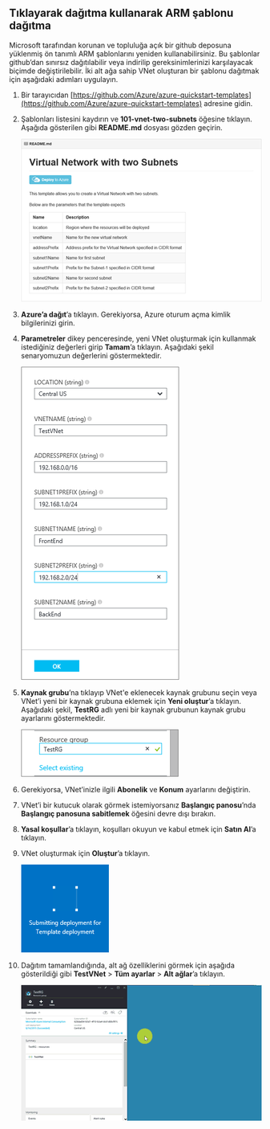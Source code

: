 ## Tıklayarak dağıtma kullanarak ARM şablonu dağıtma

Microsoft tarafından korunan ve topluluğa açık bir github deposuna yüklenmiş ön tanımlı ARM şablonlarını yeniden kullanabilirsiniz. Bu şablonlar github’dan sınırsız dağıtılabilir veya indirilip gereksinimlerinizi karşılayacak biçimde değiştirilebilir. İki alt ağa sahip VNet oluşturan bir şablonu dağıtmak için aşağıdaki adımları uygulayın.

1. Bir tarayıcıdan [https://github.com/Azure/azure-quickstart-templates](https://github.com/Azure/azure-quickstart-templates) adresine gidin.
2. Şablonları listesini kaydırın ve **101-vnet-two-subnets** öğesine tıklayın. Aşağıda gösterilen gibi **README.md** dosyası gözden geçirin.

    ![Github’da READEME.md dosyası](./media/virtual-networks-create-vnet-arm-template-click-include/figure1.png)

3. **Azure’a dağıt**’a tıklayın. Gerekiyorsa, Azure oturum açma kimlik bilgilerinizi girin. 
4. **Parametreler** dikey penceresinde, yeni VNet oluşturmak için kullanmak istediğiniz değerleri girip **Tamam**’a tıklayın. Aşağıdaki şekil senaryomuzun değerlerini göstermektedir.

    ![ARM şablonu parametreleri](./media/virtual-networks-create-vnet-arm-template-click-include/figure2.png)

4. **Kaynak grubu**’na tıklayıp VNet'e eklenecek kaynak grubunu seçin veya VNet’i yeni bir kaynak grubuna eklemek için **Yeni oluştur**’a tıklayın. Aşağıdaki şekil, **TestRG** adlı yeni bir kaynak grubunun kaynak grubu ayarlarını göstermektedir.

    ![Kaynak grubu](./media/virtual-networks-create-vnet-arm-template-click-include/figure3.png)

5. Gerekiyorsa, VNet’inizle ilgili **Abonelik** ve **Konum** ayarlarını değiştirin.
6. VNet’i bir kutucuk olarak görmek istemiyorsanız **Başlangıç panosu**’nda **Başlangıç panosuna sabitlemek** öğesini devre dışı bırakın.
5. **Yasal koşullar**’a tıklayın, koşulları okuyun ve kabul etmek için **Satın Al**’a tıklayın. 
6. VNet oluşturmak için **Oluştur**’a tıklayın.

    ![Önizleme portalında dağıtım kutucuğu gönderiliyor](./media/virtual-networks-create-vnet-arm-template-click-include/figure4.png)

7. Dağıtım tamamlandığında, alt ağ özelliklerini görmek için aşağıda gösterildiği gibi **TestVNet** > **Tüm ayarlar** > **Alt ağlar**’a tıklayın.

    ![Önizleme portalında VNet oluşturma](./media/virtual-networks-create-vnet-arm-template-click-include/figure5.gif)


<!--HONumber=Jun16_HO2-->


